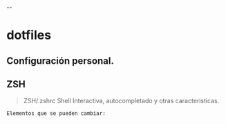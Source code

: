 --
# dotfiles
Configuración personal.
--

## ZSH
> ZSH/.zshrc
	Shell Interactiva, autocompletado y otras caracteristicas.

	Elementos que se pueden cambiar: